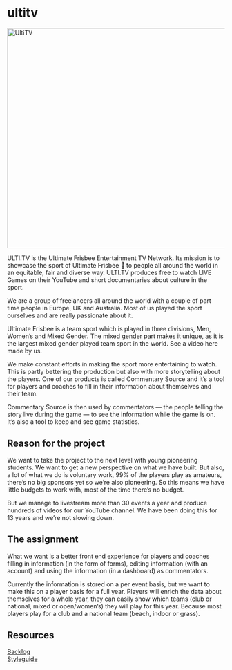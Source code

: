 # ultitv

<img width="509" alt="UltiTV" src="https://user-images.githubusercontent.com/1061632/221005826-b5fc28c2-f55c-408d-9970-0a3aea65dd8c.png">

ULTI.TV is the Ultimate Frisbee Entertainment TV Network. Its mission is to showcase the sport of Ultimate Frisbee 🥏 to people all around the world in an equitable, fair and diverse way. ULTI.TV produces free to watch LIVE Games on their YouTube and short documentaries about culture in the sport. 

We are a group of freelancers all around the world with a couple of part time people in Europe, UK and Australia. Most of us played the sport ourselves and are really passionate about it. 

Ultimate Frisbee is a team sport which is played in three divisions, Men, Women’s and Mixed Gender. The mixed gender part makes it unique, as it is the largest mixed gender played team sport in the world. See a video here made by us.  

We make constant efforts in making the sport more entertaining to watch. This is partly bettering the production but also with more storytelling about the players. One of our products is called Commentary Source and it’s a tool for players and coaches to fill in their information about themselves and their team.

Commentary Source is then used by commentators — the people telling the story live during the game — to see the information while the game is on. It’s also a tool to keep and see game statistics.

## Reason for the project
We want to take the project to the next level with young pioneering students. We want to get a new perspective on what we have built. But also, a lot of what we do is voluntary work, 99% of the players play as amateurs, there’s no big sponsors yet so we’re also pioneering. So this means we have little budgets to work with, most of the time there’s no budget.

But we manage to livestream more than 30 events a year and produce hundreds of videos for our YouTube channel. We have been doing this for 13 years and we’re not slowing down. 

## The assignment
What we want is a better front end experience for players and coaches filling in information (in the form of forms), editing information (with an account) and using the information (in a dashboard) as commentators.

Currently the information is stored on a per event basis, but we want to make this on a player basis for a full year. Players will enrich the data about themselves for a whole year, they can easily show which teams (club or national, mixed or open/women’s) they will play for this year. Because most players play for a club and a national team (beach, indoor or grass).

## Resources
[Backlog](https://github.com/orgs/fdnd-agency/projects/13)  
[Styleguide]()

